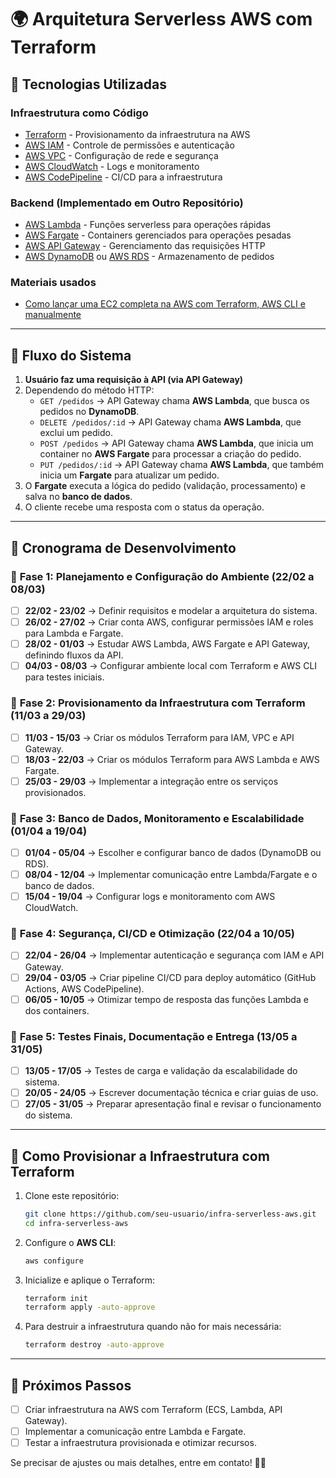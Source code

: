 # 🌍 Arquitetura Serverless AWS com Terraform

## 📌 Tecnologias Utilizadas

### **Infraestrutura como Código**
- [Terraform](https://www.terraform.io/) - Provisionamento da infraestrutura na AWS
- [AWS IAM](https://aws.amazon.com/iam/) - Controle de permissões e autenticação
- [AWS VPC](https://aws.amazon.com/vpc/) - Configuração de rede e segurança
- [AWS CloudWatch](https://aws.amazon.com/cloudwatch/) - Logs e monitoramento
- [AWS CodePipeline](https://aws.amazon.com/codepipeline/) - CI/CD para a infraestrutura

### **Backend (Implementado em Outro Repositório)**
- [AWS Lambda](https://aws.amazon.com/lambda/) - Funções serverless para operações rápidas
- [AWS Fargate](https://aws.amazon.com/fargate/) - Containers gerenciados para operações pesadas
- [AWS API Gateway](https://aws.amazon.com/api-gateway/) - Gerenciamento das requisições HTTP
- [AWS DynamoDB](https://aws.amazon.com/dynamodb/) ou [AWS RDS](https://aws.amazon.com/rds/) - Armazenamento de pedidos

### **Materiais usados**
- [Como lançar uma EC2 completa na AWS com Terraform, AWS CLI e manualmente](https://www.youtube.com/watch?v=Ohro_hF7-rU)
---

## 🔄 Fluxo do Sistema

1. **Usuário faz uma requisição à API (via API Gateway)**
2. Dependendo do método HTTP:
   - `GET /pedidos` → API Gateway chama **AWS Lambda**, que busca os pedidos no **DynamoDB**.
   - `DELETE /pedidos/:id` → API Gateway chama **AWS Lambda**, que exclui um pedido.
   - `POST /pedidos` → API Gateway chama **AWS Lambda**, que inicia um container no **AWS Fargate** para processar a criação do pedido.
   - `PUT /pedidos/:id` → API Gateway chama **AWS Lambda**, que também inicia um **Fargate** para atualizar um pedido.
3. O **Fargate** executa a lógica do pedido (validação, processamento) e salva no **banco de dados**.
4. O cliente recebe uma resposta com o status da operação.

---

## 📅 Cronograma de Desenvolvimento

### 📌 **Fase 1: Planejamento e Configuração do Ambiente (22/02 a 08/03)**
- [ ] **22/02 - 23/02** → Definir requisitos e modelar a arquitetura do sistema.
- [ ] **26/02 - 27/02** → Criar conta AWS, configurar permissões IAM e roles para Lambda e Fargate.
- [ ] **28/02 - 01/03** → Estudar AWS Lambda, AWS Fargate e API Gateway, definindo fluxos da API.
- [ ] **04/03 - 08/03** → Configurar ambiente local com Terraform e AWS CLI para testes iniciais.

### 📌 **Fase 2: Provisionamento da Infraestrutura com Terraform (11/03 a 29/03)**
- [ ] **11/03 - 15/03** → Criar os módulos Terraform para IAM, VPC e API Gateway.
- [ ] **18/03 - 22/03** → Criar os módulos Terraform para AWS Lambda e AWS Fargate.
- [ ] **25/03 - 29/03** → Implementar a integração entre os serviços provisionados.

### 📌 **Fase 3: Banco de Dados, Monitoramento e Escalabilidade (01/04 a 19/04)**
- [ ] **01/04 - 05/04** → Escolher e configurar banco de dados (DynamoDB ou RDS).
- [ ] **08/04 - 12/04** → Implementar comunicação entre Lambda/Fargate e o banco de dados.
- [ ] **15/04 - 19/04** → Configurar logs e monitoramento com AWS CloudWatch.

### 📌 **Fase 4: Segurança, CI/CD e Otimização (22/04 a 10/05)**
- [ ] **22/04 - 26/04** → Implementar autenticação e segurança com IAM e API Gateway.
- [ ] **29/04 - 03/05** → Criar pipeline CI/CD para deploy automático (GitHub Actions, AWS CodePipeline).
- [ ] **06/05 - 10/05** → Otimizar tempo de resposta das funções Lambda e dos containers.

### 📌 **Fase 5: Testes Finais, Documentação e Entrega (13/05 a 31/05)**
- [ ] **13/05 - 17/05** → Testes de carga e validação da escalabilidade do sistema.
- [ ] **20/05 - 24/05** → Escrever documentação técnica e criar guias de uso.
- [ ] **27/05 - 31/05** → Preparar apresentação final e revisar o funcionamento do sistema.

---

## 📖 Como Provisionar a Infraestrutura com Terraform

1. Clone este repositório:
   ```bash
   git clone https://github.com/seu-usuario/infra-serverless-aws.git
   cd infra-serverless-aws
   ```
2. Configure o **AWS CLI**:
   ```bash
   aws configure
   ```
3. Inicialize e aplique o Terraform:
   ```bash
   terraform init
   terraform apply -auto-approve
   ```
4. Para destruir a infraestrutura quando não for mais necessária:
   ```bash
   terraform destroy -auto-approve
   ```

---

## 📌 Próximos Passos
- [ ] Criar infraestrutura na AWS com Terraform (ECS, Lambda, API Gateway).
- [ ] Implementar a comunicação entre Lambda e Fargate.
- [ ] Testar a infraestrutura provisionada e otimizar recursos.

Se precisar de ajustes ou mais detalhes, entre em contato! 🚀🔥
